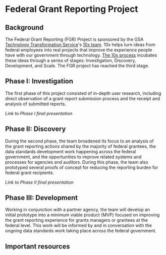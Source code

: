 # Federal Grant Reporting Project

## Background

The Federal Grant Reporting (FGR) Project is sponsored by the GSA [Technology Transformation Service](https://www.gsa.gov/about-us/organization/federal-acquisition-service/technology-transformation-services)'s [10x team](https://10x.gsa.gov). 10x helps turn ideas from federal employees into real projects that improve the experience people have with our government through technology. [The 10x process](https://10x.gsa.gov/the-10x-process/) incubates these ideas through a series of stages: Investigation, Discovery, Development, and Scale. The FGR project has reached the third stage.

## Phase I: Investigation

The first phase of this project consisted of in-depth user research, including direct observation of a grant report submission process and the receipt and analysis of submitted reports.

*Link to Phase I final presentation*

## Phase II: Discovery

During the second phase, the team broadened its focus to an analysis of the grant reporting actions shared by the majority of federal grantees, the data standards development work happening across the federal government, and the opportunities to improve related systems and processes for agencies and auditors. During this phase, the team also prototyped several proofs of concept for reducing the reporting burden for federal grant recipients.

*Link to Phase II final presentation*

## Phase III: Development

Working in conjunction with a partner agency, the team will develop an initial prototype into a minimum viable product (MVP) focused on improving the grant reporting experience for grants managers or grantees at the federal level. This work will be informed by and in conversation with the ongoing data standards work taking place across the federal government.

## Important resources
